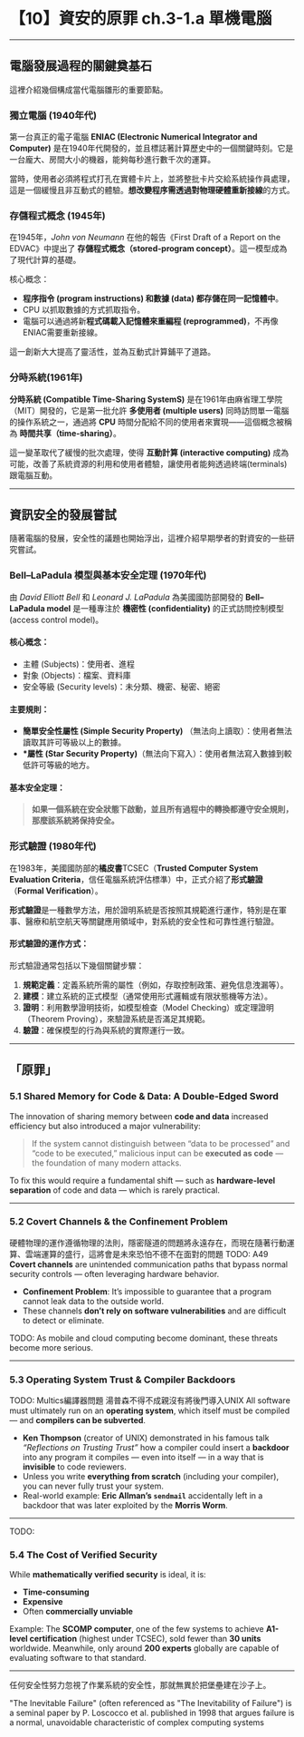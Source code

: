# 【10】資安的原罪 ch.3-1.a 單機電腦

---

## 電腦發展過程的關鍵奠基石

這裡介紹幾個構成當代電腦雛形的重要節點。

### 獨立電腦 (1940年代)

第一台真正的電子電腦 **ENIAC (Electronic Numerical Integrator and Computer)** 是在1940年代開發的，並且標誌著計算歷史中的一個關鍵時刻。它是一台龐大、房間大小的機器，能夠每秒進行數千次的運算。

當時，使用者必須將程式打孔在實體卡片上，並將整批卡片交給系統操作員處理，這是一個緩慢且非互動式的體驗。**想改變程序需透過對物理硬體重新接線**的方式。

### 存儲程式概念 (1945年)

在1945年，*John von Neumann* 在他的報告《First Draft of a Report on the EDVAC》中提出了 **存儲程式概念（stored-program concept）**。這一模型成為了現代計算的基礎。

核心概念：

* **程序指令 (program instructions) 和數據 (data) 都存儲在同一記憶體中**。
* CPU 以抓取數據的方式抓取指令。
* 電腦可以通過將新**程式碼載入記憶體來重編程 (reprogrammed)**，不再像ENIAC需要重新接線。

這一創新大大提高了靈活性，並為互動式計算鋪平了道路。


### 分時系統(1961年)

**分時系統 (Compatible Time-Sharing SystemS)** 是在1961年由麻省理工學院（MIT）開發的，它是第一批允許 **多使用者 (multiple users)** 同時訪問單一電腦的操作系統之一，通過將 **CPU** 時間分配給不同的使用者來實現——這個概念被稱為 **時間共享（time-sharing）**。

這一變革取代了緩慢的批次處理，使得 **互動計算 (interactive computing)** 成為可能，改善了系統資源的利用和使用者體驗，讓使用者能夠透過終端(terminals)跟電腦互動。

---

## 資訊安全的發展嘗試

隨著電腦的發展，安全性的議題也開始浮出，這裡介紹早期學者的對資安的一些研究嘗試。

### Bell–LaPadula 模型與基本安全定理 (1970年代)

由 *David Elliott Bell* 和 *Leonard J. LaPadula* 為美國國防部開發的 **Bell–LaPadula model** 是一種專注於 **機密性 (confidentiality)** 的正式訪問控制模型 (access control model)。

#### 核心概念：

* 主體 (Subjects)：使用者、進程
* 對象 (Objects)：檔案、資料庫
* 安全等級 (Security levels)：未分類、機密、秘密、絕密

#### 主要規則：

* **簡單安全性屬性 (Simple Security Property)** （無法向上讀取）：使用者無法讀取其許可等級以上的數據。
* **\*屬性 (Star Security Property)**（無法向下寫入）：使用者無法寫入數據到較低許可等級的地方。

#### 基本安全定理：

> **如果一個系統在安全狀態下啟動，並且所有過程中的轉換都遵守安全規則，那麼該系統將保持安全。**

### 形式驗證 (1980年代)

在1983年，美國國防部的**橘皮書**TCSEC（**Trusted Computer System Evaluation Criteria**，信任電腦系統評估標準）中，正式介紹了**形式驗證**（**Formal Verification**）。

**形式驗證**是一種數學方法，用於證明系統是否按照其規範進行運作，特別是在軍事、醫療和航空航天等關鍵應用領域中，對系統的安全性和可靠性進行驗證。

#### 形式驗證的運作方式：

形式驗證通常包括以下幾個關鍵步驟：

1. **規範定義**：定義系統所需的屬性（例如，存取控制政策、避免信息洩漏等）。
2. **建模**：建立系統的正式模型（通常使用形式邏輯或有限狀態機等方法）。
3. **證明**：利用數學證明技術，如模型檢查（Model Checking）或定理證明（Theorem Proving），來驗證系統是否滿足其規範。
4. **驗證**：確保模型的行為與系統的實際運行一致。

---

## 「原罪」

### 5.1 Shared Memory for Code & Data: A Double-Edged Sword

The innovation of sharing memory between **code and data** increased efficiency but also introduced a major vulnerability:

> If the system cannot distinguish between “data to be processed” and “code to be executed,” malicious input can be **executed as code** — the foundation of many modern attacks.

To fix this would require a fundamental shift — such as **hardware-level separation** of code and data — which is rarely practical.

---

### 5.2 Covert Channels & the Confinement Problem
硬體物理的運作遵循物理的法則，隱密隧道的問題將永遠存在，而現在隨著行動運算、雲端運算的盛行，這將會是未來恐怕不德不在面對的問題
TODO: A49
**Covert channels** are unintended communication paths that bypass normal security controls — often leveraging hardware behavior.

* **Confinement Problem**: It’s impossible to guarantee that a program cannot leak data to the outside world.
* These channels **don’t rely on software vulnerabilities** and are difficult to detect or eliminate.

TODO:
As mobile and cloud computing become dominant, these threats become more serious.

---


### 5.3 Operating System Trust & Compiler Backdoors

TODO: Multics編譯器問題 湯普森不得不成親沒有將後門導入UNIX
All software must ultimately run on an **operating system**, which itself must be compiled — and **compilers can be subverted**.

* **Ken Thompson** (creator of UNIX) demonstrated in his famous talk *“Reflections on Trusting Trust”* how a compiler could insert a **backdoor** into any program it compiles — even into itself — in a way that is **invisible** to code reviewers.
* Unless you write **everything from scratch** (including your compiler), you can never fully trust your system.
* Real-world example: **Eric Allman’s `sendmail`** accidentally left in a backdoor that was later exploited by the **Morris Worm**.

---
TODO:
### 5.4 The Cost of Verified Security

While **mathematically verified security** is ideal, it is:

* **Time-consuming**
* **Expensive**
* Often **commercially unviable**

Example:
The **SCOMP computer**, one of the few systems to achieve **A1-level certification** (highest under TCSEC), sold fewer than **30 units** worldwide.
Meanwhile, only around **200 experts** globally are capable of evaluating software to that standard.


---

任何安全性努力忽視了作業系統的安全性，那就無異於把堡壘建在沙子上。

"The Inevitable Failure" (often referenced as "The Inevitability of Failure") is a seminal paper by P. Loscocco et al. published in 1998 that argues failure is a normal, unavoidable characteristic of complex computing systems


[^1]: https://ieeexplore.ieee.org/document/601735